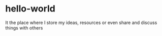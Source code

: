 # hello-world
It the place where I store my ideas, resources or even share and discuss things with others

